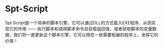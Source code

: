 # Spt-Script
Spt Script是一个简单的脚本引擎，它可以通过DLL的方式载入EXE程序，从而实现它的作用 —— 执行脚本和调用脚本命令且获取返回值，或者获取脚本的变量数据，我们将一直更新这个脚本引擎，它可以用在一些需要拓展的程序上，发挥它的价值！


